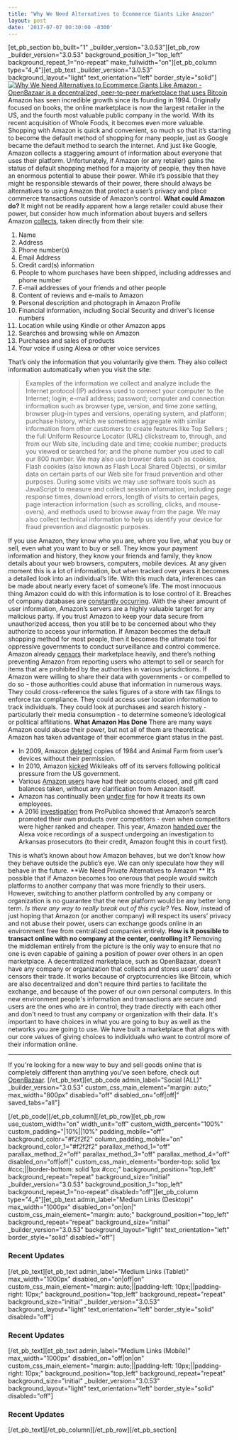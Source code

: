 ```yaml
---
title: "Why We Need Alternatives to Ecommerce Giants Like Amazon" 
layout: post
date: '2017-07-07 00:30:00 -0300'
---
```

        
\[et\_pb\_section bb\_built="1" \_builder\_version="3.0.53"\]\[et\_pb\_row \_builder\_version="3.0.53" background\_position\_1="top\_left" background\_repeat\_1="no-repeat" make\_fullwidth="on"\]\[et\_pb\_column type="4\_4"\]\[et\_pb\_text \_builder\_version="3.0.53" background\_layout="light" text\_orientation="left" border_style="solid"\] [![Why We Need Alternatives to Ecommerce Giants Like Amazon - OpenBazaar is a decentralized, peer-to-peer marketplace that uses Bitcoin](https://blog.openbazaar.org/wp-content/uploads/2017/07/Why-We-Need-Alternatives-to-Ecommerce-Giants-Like-Amazon.png)](https://blog.openbazaar.org/wp-content/uploads/2017/07/Why-We-Need-Alternatives-to-Ecommerce-Giants-Like-Amazon.png) Amazon has seen incredible growth since its founding in 1994. Originally focused on books, the online marketplace is now the largest retailer in the US, and the fourth most valuable public company in the world. With its recent acquisition of Whole Foods, it becomes even more valuable. Shopping with Amazon is quick and convenient, so much so that it’s starting to become the default method of shopping for many people, just as Google became the default method to search the internet. And just like Google, Amazon collects a staggering amount of information about everyone that uses their platform. Unfortunately, if Amazon (or any retailer) gains the status of default shopping method for a majority of people, they then have an enormous potential to abuse their power. While it’s possible that they might be responsible stewards of their power, there should always be alternatives to using Amazon that protect a user’s privacy and place commerce transactions outside of Amazon’s control. **What could Amazon do?** It might not be readily apparent how a large retailer could abuse their power, but consider how much information about buyers and sellers Amazon [collects](https://www.amazon.com/gp/help/customer/display.html?nodeId=468496#GUID-1B2BDAD4-7ACF-4D7A-8608-CBA6EA897FD3__SECTION_87C837F9CCD84769B4AE2BEB14AF4F01), taken directly from their site:

1.  Name
2.  Address
3.  Phone number(s)
4.  Email Address
5.  Credit card(s) information
6.  People to whom purchases have been shipped, including addresses and phone number
7.  E-mail addresses of your friends and other people
8.  Content of reviews and e-mails to Amazon
9.  Personal description and photograph in Amazon Profile
10.  Financial information, including Social Security and driver's license numbers
11.  Location while using Kindle or other Amazon apps
12.  Searches and browsing while on Amazon
13.  Purchases and sales of products
14.  Your voice if using Alexa or other voice services

That’s only the information that you voluntarily give them. They also collect information automatically when you visit the site:

> Examples of the information we collect and analyze include the Internet protocol (IP) address used to connect your computer to the Internet; login; e-mail address; password; computer and connection information such as browser type, version, and time zone setting, browser plug-in types and versions, operating system, and platform; purchase history, which we sometimes aggregate with similar information from other customers to create features like Top Sellers ; the full Uniform Resource Locator (URL) clickstream to, through, and from our Web site, including date and time; cookie number; products you viewed or searched for; and the phone number you used to call our 800 number. We may also use browser data such as cookies, Flash cookies (also known as Flash Local Shared Objects), or similar data on certain parts of our Web site for fraud prevention and other purposes. During some visits we may use software tools such as JavaScript to measure and collect session information, including page response times, download errors, length of visits to certain pages, page interaction information (such as scrolling, clicks, and mouse-overs), and methods used to browse away from the page. We may also collect technical information to help us identify your device for fraud prevention and diagnostic purposes.

If you use Amazon, they know who you are, where you live, what you buy or sell, even what you want to buy or sell. They know your payment information and history, they know your friends and family, they know details about your web browsers, computers, mobile devices. At any given moment this is a lot of information, but when tracked over years it becomes a detailed look into an individual’s life. With this much data, inferences can be made about nearly every facet of someone’s life. The most innocuous thing Amazon could do with this information is to lose control of it. Breaches of company databases are [constantly occurring](https://www.comparitech.com/blog/information-security/biggest-data-breaches-in-history/). With the sheer amount of user information, Amazon’s servers are a highly valuable target for any malicious party. If you trust Amazon to keep your data secure from unauthorized access, then you still be to be concerned about who they authorize to access your information. If Amazon becomes the default shopping method for most people, then it becomes the ultimate tool for oppressive governments to conduct surveillance and control commerce. Amazon already [censors](https://www.amazon.com/gp/help/customer/display.html?nodeId=200277040) their marketplace heavily, and there’s nothing preventing Amazon from reporting users who attempt to sell or search for items that are prohibited by the authorities in various jurisdictions. If Amazon were willing to share their data with governments - or compelled to do so - those authorities could abuse that information in numerous ways. They could cross-reference the sales figures of a store with tax filings to enforce tax compliance. They could access user location information to track individuals. They could look at purchases and search history - particularly their media consumption - to determine someone’s ideological or political affiliations. **What Amazon Has Done** There are many ways Amazon could abuse their power, but not all of them are theoretical. Amazon has taken advantage of their ecommerce giant status in the past.

*   In 2009, Amazon [deleted](https://pogue.blogs.nytimes.com/2009/07/17/some-e-books-are-more-equal-than-others/) copies of 1984 and Animal Farm from user’s devices without their permission.
*   In 2010, Amazon [kicked](https://www.theguardian.com/media/blog/2010/dec/03/wikileaks-knocked-off-net-dns-everydns) Wikileaks off of its servers following political pressure from the US government.
*   Various [Amazon users](https://www.theguardian.com/money/2016/mar/18/banned-by-amazon-returning-faulty-goods-blocked-credit-balance) have had their accounts closed, and gift card balances taken, without any clarification from Amazon itself.
*   Amazon has continually been [under fire](https://www.theguardian.com/technology/2013/dec/01/week-amazon-insider-feature-treatment-employees-work) for how it treats its own employees.
*   A 2016 [investigation](https://www.propublica.org/article/amazon-says-it-puts-customers-first-but-its-pricing-algorithm-doesnt) from ProPublica showed that Amazon’s search promoted their own products over competitors - even when competitors were higher ranked and cheaper. This year, Amazon [handed over](http://www.cnn.com/2017/03/07/tech/amazon-echo-alexa-bentonville-arkansas-murder-case/index.html) the Alexa voice recordings of a suspect undergoing an investigation to Arkansas prosecutors (to their credit, Amazon fought this in court first).

This is what’s known about how Amazon behaves, but we don’t know how they behave outside the public’s eye. We can only speculate how they will behave in the future. **We Need Private Alternatives to Amazon ** It’s possible that if Amazon becomes too onerous that people would switch platforms to another company that was more friendly to their users. However, switching to another platform controlled by any company or organization is no guarantee that the new platform would be any better long term. _Is there any way to really break out of this cycle?_ Yes. Now, instead of just hoping that Amazon (or another company) will respect its users’ privacy and not abuse their power, users can exchange goods online in an environment free from centralized companies entirely. **How is it possible to transact online with no company at the center, controlling it?** Removing the middleman entirely from the picture is the only way to ensure that no one is even capable of gaining a position of power over others in an open marketplace. A decentralized marketplace, such as OpenBazaar, doesn’t have any company or organization that collects and stores users’ data or censors their trade. It works because of cryptocurrencies like Bitcoin, which are also decentralized and don't require third parties to facilitate the exchange, and because of the power of our own personal computers. In this new environment people's information and transactions are secure and users are the ones who are in control; they trade directly with each other and don't need to trust any company or organization with their data. It's important to have choices in what you are going to buy as well as the networks you are going to use. We have built a marketplace that aligns with our core values of giving choices to individuals who want to control more of their information online.

* * *

If you're looking for a new way to buy and sell goods online that is completely different than anything you've seen before, check out [OpenBazaar](https://openbazaaar.org). \[/et\_pb\_text\]\[et\_pb\_code admin\_label="Social (ALL)" \_builder\_version="3.0.53" custom\_css\_main\_element="margin: auto;" max\_width="800px" disabled="off" disabled\_on="off|off|" saved\_tabs="all"\]<div width="100%" style="margin: 0 auto !important;"><!-- \[et\_pb\_line\_break\_holder\] --><!-- \[et\_pb\_line\_break\_holder\] --><div class="a2a\_kit a2a\_kit\_size\_32 a2a\_default\_style"><!-- \[et\_pb\_line\_break\_holder\] --> <a class="a2a\_button\_tumblr"></a><!-- \[et\_pb\_line\_break\_holder\] --> <a class="a2a\_button\_facebook"></a><!-- \[et\_pb\_line\_break\_holder\] --> <a class="a2a\_button\_twitter"></a><!-- \[et\_pb\_line\_break\_holder\] --> <a class="a2a\_dd" href="https://www.addtoany.com/share"></a><!-- \[et\_pb\_line\_break\_holder\] --></div><!-- \[et\_pb\_line\_break\_holder\] --><!-- \[et\_pb\_line\_break\_holder\] --><script async src="https://static.addtoany.com/menu/page.js"></script><!-- \[et\_pb\_line\_break\_holder\] --><!-- \[et\_pb\_line\_break\_holder\] --></div>\[/et\_pb\_code\]\[/et\_pb\_column\]\[/et\_pb\_row\]\[et\_pb\_row use\_custom\_width="on" width\_unit="off" custom\_width\_percent="100%" custom\_padding="|10%||10%" padding\_mobile="off" background\_color="#f2f2f2" column\_padding\_mobile="on" background\_color\_1="#f2f2f2" parallax\_method\_1="off" parallax\_method\_2="off" parallax\_method\_3="off" parallax\_method\_4="off" disabled\_on="off|off|" custom\_css\_main\_element="border-top: solid 1px #ccc;||border-bottom: solid 1px #ccc;" background\_position="top\_left" background\_repeat="repeat" background\_size="initial" \_builder\_version="3.0.53" background\_position\_1="top\_left" background\_repeat\_1="no-repeat" disabled="off"\]\[et\_pb\_column type="4\_4"\]\[et\_pb\_text admin\_label="Medium Links (Desktop)" max\_width="1000px" disabled\_on="on|on|" custom\_css\_main\_element="margin: auto;" background\_position="top\_left" background\_repeat="repeat" background\_size="initial" \_builder\_version="3.0.53" background\_layout="light" text\_orientation="left" border_style="solid" disabled="off"\]

### Recent Updates

\[/et\_pb\_text\]\[et\_pb\_text admin\_label="Medium Links (Tablet)" max\_width="1000px" disabled\_on="on|off|on" custom\_css\_main\_element="margin: auto;||padding-left: 10px;||padding-right: 10px;" background\_position="top\_left" background\_repeat="repeat" background\_size="initial" \_builder\_version="3.0.53" background\_layout="light" text\_orientation="left" border_style="solid" disabled="off"\]

### Recent Updates

\[/et\_pb\_text\]\[et\_pb\_text admin\_label="Medium Links (Mobile)" max\_width="1000px" disabled\_on="off|on|on" custom\_css\_main\_element="margin: auto;||padding-left: 10px;||padding-right: 10px;" background\_position="top\_left" background\_repeat="repeat" background\_size="initial" \_builder\_version="3.0.53" background\_layout="light" text\_orientation="left" border_style="solid" disabled="off"\]

### Recent Updates

\[/et\_pb\_text\]\[/et\_pb\_column\]\[/et\_pb\_row\]\[/et\_pb\_section\]